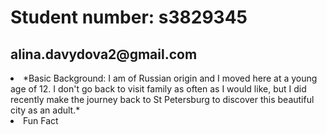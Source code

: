   
<html>
  <body>
    <h1> Student number: s3829345 </h1>
    <h2> alina.davydova2@gmail.com </h2>
 <li>*Basic Background: I am of Russian origin and I moved here at a young age of 12. I don't go back to visit family as often as I would like, but I did recently make the journey back to St Petersburg to discover this beautiful city as an adult.* </l>
  
   <li> Fun Fact</li>
    
      
 
 
 </body>
</html>

